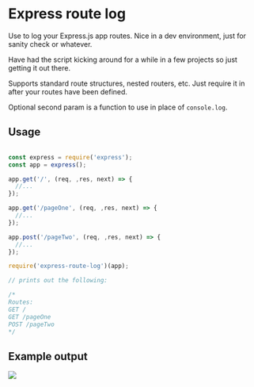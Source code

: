# Express route log

Use to log your Express.js app routes. Nice in a dev environment, just for sanity check or whatever.

Have had the script kicking around for a while in a few projects so just getting it out there.

Supports standard route structures, nested routers, etc. Just require it in after your routes have been defined.

Optional second param is a function to use in place of `console.log`.

## Usage

```javascript

const express = require('express');
const app = express();

app.get('/', (req, ,res, next) => {
  //...
});

app.get('/pageOne', (req, ,res, next) => {
  //...
});

app.post('/pageTwo', (req, ,res, next) => {
  //...
});

require('express-route-log')(app);

// prints out the following:

/*
Routes:
GET /
GET /pageOne
POST /pageTwo
*/
```

## Example output

![](https://d17oy1vhnax1f7.cloudfront.net/items/2u2Q2B1c192F271S0o35/Image%202016-08-27%20at%2012.37.22%20PM.png)
